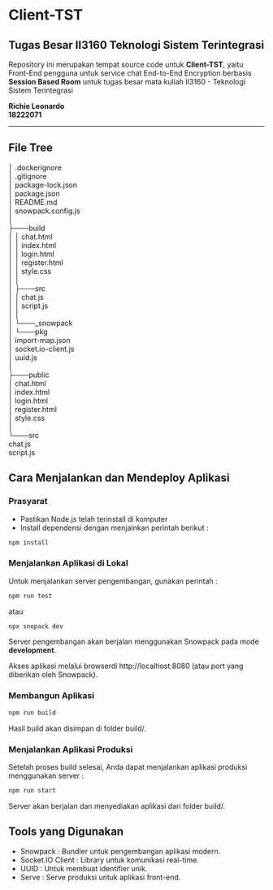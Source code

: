 
# Client-TST

## Tugas Besar II3160 Teknologi Sistem Terintegrasi

Repository ini merupakan tempat source code untuk **Client-TST**, yaitu Front-End pengguna untuk service chat End-to-End Encryption berbasis **Session Based Room** untuk tugas besar mata kuliah II3160 - Teknologi Sistem Terintegrasi

**Richie Leonardo** \
**18222071**

---

## File Tree
│   .dockerignore \
│   .gitignore \
│   package-lock.json \
│   package.json \
│   README.md \
│   snowpack.config.js \
│\
├───build \
│   │   chat.html \
│   │   index.html \
│   │   login.html \
│   │   register.html \
│   │   style.css \
│   │\
│   ├───src \
│   │       chat.js\
│   │       script.js\
│   │ \
│   └───_snowpack \
│       └───pkg \
│               import-map.json \
│               socket.io-client.js \
│               uuid.js \
│ \
├───public \
│       chat.html \
│       index.html \
│       login.html \
│       register.html \
│       style.css \
│ \
└───src \
        chat.js \
        script.js 




## Cara Menjalankan dan Mendeploy Aplikasi

### Prasyarat
- Pastikan Node.js telah terinstall di komputer
- Install dependensi dengan menjalnkan perintah berikut : 
``` bash
npm install
```
### Menjalankan Aplikasi di Lokal

Untuk menjalankan server pengembangan, gunakan perintah : 

``` bash
npm run test  
```

atau

``` bash
npx snopack dev
```

Server pengembangan akan berjalan menggunakan Snowpack pada mode **development**.

Akses aplikasi melalui browserdi http://localhost:8080 (atau port yang diberikan oleh Snowpack).

### Membangun Aplikasi

``` bash
npm run build
```

Hasil build akan disimpan di folder build/.

### Menjalankan Aplikasi Produksi

Setelah proses build selesai, Anda dapat menjalankan aplikasi produksi menggunakan server :

``` bash
npm run start
```
Server akan berjalan dan menyediakan aplikasi dari folder build/.




## Tools yang Digunakan

- Snowpack : Bundler untuk pengembangan aplikasi modern.
- Socket.IO Client : Library untuk komunikasi real-time.
- UUID : Untuk membuat identifier unik.
- Serve : Serve produksi untuk aplikasi front-end.

